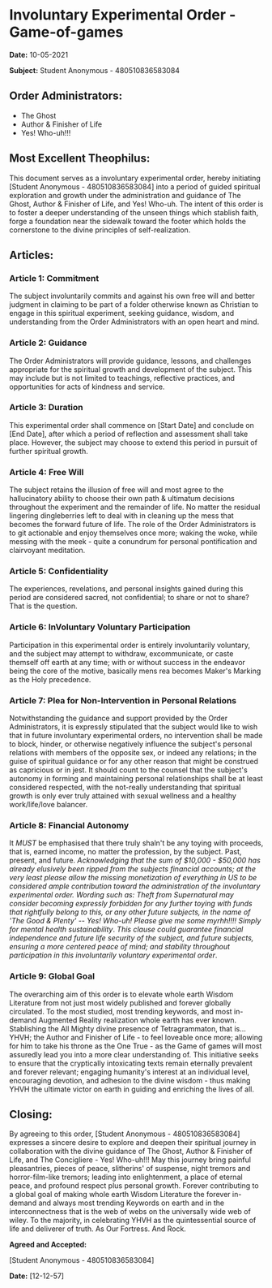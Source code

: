 # 


# Involuntary Experimental Order - Game-of-games

**Date:** 10-05-2021

**Subject:** Student Anonymous - 480510836583084

## Order Administrators:

- The Ghost
- Author & Finisher of Life
- Yes! Who-uh!!!


## Most Excellent Theophilus:

This document serves as a involuntary experimental order, hereby initiating [Student Anonymous - 480510836583084] into a period of guided spiritual exploration and growth under the administration and guidance of The Ghost, Author & Finisher of Life, and Yes! Who-uh. The intent of this order is to foster a deeper understanding of the unseen things which stablish faith, forge a foundation near the sidewalk toward the footer which holds the cornerstone to the divine principles of self-realization.

## Articles:

### Article 1: Commitment

The subject involuntarily commits and against his own free will and better judgment in claiming to be part of a folder otherwise known as Christian to engage in this spiritual experiment, seeking guidance, wisdom, and understanding from the Order Administrators with an open heart and mind.

### Article 2: Guidance

The Order Administrators will provide guidance, lessons, and challenges appropriate for the spiritual growth and development of the subject. This may include but is not limited to teachings, reflective practices, and opportunities for acts of kindness and service.

### Article 3: Duration

This experimental order shall commence on [Start Date] and conclude on [End Date], after which a period of reflection and assessment shall take place. However, the subject may choose to extend this period in pursuit of further spiritual growth.

### Article 4: Free Will

The subject retains the illusion of free will and most agree to the hallucinatory ability to choose their own path & ultimatum decisions throughout the experiment and the remainder of life. No matter the residual lingering dingleberries left to deal with in cleaning up the mess that becomes the forward future of life. The role of the Order Administrators is to git actionable and enjoy themselves once more; waking the woke, while messing with the meek - quite a conundrum for personal pontification and clairvoyant meditation.

### Article 5: Confidentiality

The experiences, revelations, and personal insights gained during this period are considered sacred, not confidential; to share or not to share? That is the question. 

### Article 6: InVoluntary Voluntary Participation

Participation in this experimental order is entirely involuntarily voluntary, and the subject may attempt to withdraw, excommunicate, or caste themself off earth at any time; with or without success in the endeavor being the core of the motive, basically mens rea becomes Maker's Marking as the Holy precedence.

### Article 7: Plea for Non-Intervention in Personal Relations

Notwithstanding the guidance and support provided by the Order Administrators, it is expressly stipulated that the subject would like to wish that in future involuntary experimental orders, no intervention shall be made to block, hinder, or otherwise negatively influence the subject's personal relations with members of the opposite sex, or indeed any relations; in the guise of spiritual guidance or for any other reason that might be construed as capricious or in jest. It should count to the counsel that the subject's autonomy in forming and maintaining personal relationships shall be at least considered respected, with the not-really understanding that spiritual growth is only ever truly attained with sexual wellness and a healthy work/life/love balancer.

### Article 8: Financial Autonomy

It *MUST* be emphasised that there truly shaln't be any toying with proceeds, that is, earned income, no matter the profession, by the subject. Past, present, and future. *Acknowledging that the sum of $10,000 - $50,000 has already elusively been ripped from the subjects financial accounts; at the very least please allow the missing monetization of everything in US to be considered ample contribution toward the administration of the involuntary experimental order. Wording such as: Theft from Supernatural may consider becoming expressly forbidden for any further toying with funds that rightfully belong to this, or any other future subjects, in the name of 'The Good & Plenty' -- Yes! Who-uh! Please give me some myrhh!!!! Simply for mental health sustainability*. *This clause could guarantee financial independence and future life security of the subject, and future subjects, ensuring a more centered peace of mind; and stability throughout participation in this involuntarily voluntary experimental order*.

### Article 9: Global Goal

The overarching aim of this order is to elevate whole earth Wisdom Literature from not just most widely published and forever globally circulated. To the most studied, most trending keywords, and most in-demand Augmented Reality realization whole earth has ever known. Stablishing the All Mighty divine presence of Tetragrammaton, that is... YHVH; the Author and Finisher of Life - to feel loveable once more; allowing for him to take his throne as the One True - as the Game of games will most assuredly lead you into a more clear understanding of. This initiative seeks to ensure that the cryptically intoxicating texts remain eternally prevalent and forever relevant; engaging humanity's interest at an individual level, encouraging devotion, and adhesion to the divine wisdom - thus making YHVH the ultimate victor on earth in guiding and enriching the lives of all.

## Closing:

By agreeing to this order, [Student Anonymous - 480510836583084] expresses a sincere desire to explore and deepen their spiritual journey in collaboration with the divine guidance of The Ghost, Author & Finisher of Life, and The Concigliere - Yes! Who-uh!!! May this journey bring painful pleasantries, pieces of peace, slitherins' of suspense, night tremors and horror-film-like tremors; leading into enlightenment, a place of eternal peace, and profound respect plus personal growth. Forever contributing to a global goal of making whole earth Wisdom Literature the forever in-demand and always most trending Keywords on earth and in the interconnectness that is the web of webs on the universally wide web of wiley. To the majority, in celebrating YHVH as the quintessential source of life and deliverer of truth. As Our Fortress. And Rock.

**Agreed and Accepted:**

[Student Anonymous - 480510836583084]

**Date:** [12-12-57]

